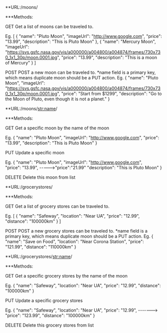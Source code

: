 **URL:/moons/

***Methods: 

GET
Get a list of moons can be traveled to.

Eg.
[
    {
        "name": "Pluto Moon",
        "imageUrl": "http://www.google.com",
        "price": "13.99",
        "description": "This is Pluto Moon"
    },
    {
        "name": "Mercury Moon",
        "imageUrl": "https://svs.gsfc.nasa.gov/vis/a000000/a004800/a004874/frames/730x730_1x1_30p/moon.0001.jpg",
        "price": "13.99",
        "description": "This is a moon of Mercury"
    }
]

POST
POST a new moon can be traveled to.
*name field is a primary key, which means duplicate moon should be a PUT action.
Eg.
{
    "name": "Pluto Moon",
    "imageUrl": "https://svs.gsfc.nasa.gov/vis/a000000/a004800/a004874/frames/730x730_1x1_30p/moon.0001.jpg",
    "price": "Start from $1299",
    "description": "Go to the Moon of Pluto, even though it is not a planet."
}

**URL:/moons/<str:name>/

***Methods:

GET
Get a specific moon by the name of the moon

Eg.
{
    "name": "Pluto Moon",
    "imageUrl": "http://www.google.com",
    "price": "13.99",
    "description": "This is Pluto Moon"
}

PUT
Update a specific moon

Eg.
{
    "name": "Pluto Moon",
    "imageUrl": "http://www.google.com",   
    "price": "13.99",                      ----->"price":"21.99"
    "description": "This is Pluto Moon"
}

DELETE
Delete this moon from list


**URL:/grocerystores/

***Methods: 

GET
Get a list of grocery stores can be traveled to.

Eg.
[
    {
        "name": "Safeway",
        "location": "Near UA",
        "price": "12.99",
        "distance": "100000km"
    }
]

POST
POST a new grocery stores can be traveled to.
*name field is a primary key, which means duplicate moon should be a PUT action.
Eg.
{
        "name": "Save on Food",
        "location": "Near Corona Station",
        "price": "121.99",
        "distance": "110000km"
}

**URL:/grocerystores/<str:name>/

***Methods:

GET
Get a specific grocery stores by the name of the moon

Eg.
{
        "name": "Safeway",
        "location": "Near UA",
        "price": "12.99",
        "distance": "100000km"
}

PUT
Update a specific grocery stores

Eg.
{
        "name": "Safeway",
        "location": "Near UA",
        "price": "12.99",   -------> "price": "123.99",
        "distance": "100000km"
}

DELETE
Delete this grocery stores from list




